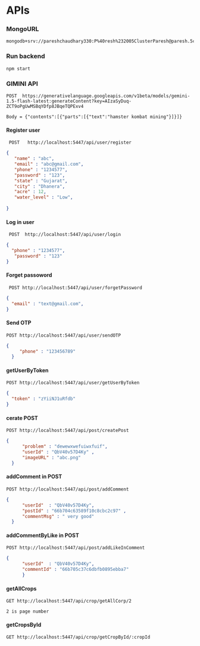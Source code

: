 
#  APIs

### MongoURL 
```
mongodb+srv://pareshchaudhary330:P%40resh%232005ClusterParesh@paresh.5cm8a.mongodb.net/Former_Assistance_DB
```

### Run backend
``` 
npm start
```

### GIMINI API
``` 
POST  https://generativelanguage.googleapis.com/v1beta/models/gemini-1.5-flash-latest:generateContent?key=AIzaSyDuq-ZCT9oPgUwMSBqYDfp8JBqeTQPExv4
```
```
Body = {"contents":[{"parts":[{"text":"hamster kombat mining"}]}]}
```

#### Register user
``` 
 POST   http://localhost:5447/api/user/register
```
```json
{
   "name" : "abc",
   "email" : "abc@gmail.com",
   "phone" : "1234577",
   "password" : "123",
   "state" : "Gujarat",
   "city" : "Dhanera",
   "acre" : 12,
   "water_level" : "Low",
   
}
``` 

#### Log in user
``` 
 POST  http://localhost:5447/api/user/login
 ```
```json
{
  "phone" : "1234577",
   "password" : "123"
}
``` 

#### Forget passoword
``` 
 POST http://localhost:5447/api/user/forgetPassword
 ```
```json
{
  "email" : "text@gmail.com",
}
``` 

#### Send OTP
```
POST http://localhost:5447/api/user/sendOTP
```
```json
{
     "phone" : "123456789"
  }
```

#### getUserByToken
```
POST http://localhost:5447/api/user/getUserByToken
```
```json
{
  "token" : "zYiiNJ1uRfdb"
}
```

#### cerate POST
```
POST http://localhost:5447/api/post/createPost
```
```json
{
      "problem" : "dewewxwefuiwxfuif",
      "userId" : "QbV40v57D4Ky" ,
      "imageURL" : "abc.png"
  }
```

#### addComment in  POST
```
POST http://localhost:5447/api/post/addComment
```
```json
{
      "userId"  : "QbV40v57D4Ky",
      "postId" : "66b704c63589f10c8cbc2c97" ,
      "commentMsg" : " very good"
  }
```

#### addCommentByLike in  POST
```
POST http://localhost:5447/api/post/addLikeInComment
```
```json
{
      "userId"  : "QbV40v57D4Ky",
      "commentId" : "66b705c37c6dbfb0895ebba7" 
      }
```

#### getAllCrops 
```
GET http://localhost:5447/api/crop/getAllCorp/2

2 is page number
```

#### getCropsById 
```
GET http://localhost:5447/api/crop/getCropById/:cropId
```


